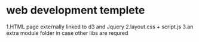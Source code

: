 # web development templete
 1.HTML page externally linked to d3 and Jquery
 2.layout.css + script.js
 3.an extra module folder in case other libs are requred
